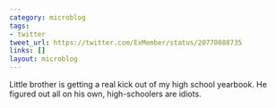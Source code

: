 ```yaml
---
category: microblog
tags:
- twitter
tweet_url: https://twitter.com/ExMember/status/20770088735
links: []
layout: microblog
---
```

Little brother is getting a real kick out of my high school yearbook. He figured out all on his own, high-schoolers are idiots.
